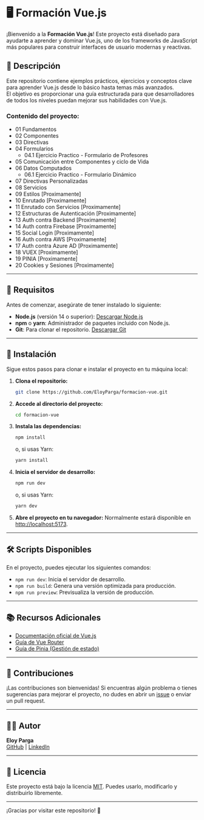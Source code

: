 
# 🖥️ Formación Vue.js

¡Bienvenido a la **Formación Vue.js**! Este proyecto está diseñado para ayudarte a aprender y dominar Vue.js, uno de los frameworks de JavaScript más populares para construir interfaces de usuario modernas y reactivas.

## 📖 Descripción

Este repositorio contiene ejemplos prácticos, ejercicios y conceptos clave para aprender Vue.js desde lo básico hasta temas más avanzados.  
El objetivo es proporcionar una guía estructurada para que desarrolladores de todos los niveles puedan mejorar sus habilidades con Vue.js.

### Contenido del proyecto:
- 01 Fundamentos
- 02 Componentes
- 03 Directivas 
- 04 Formularios
   - 04.1 Ejercicio Practico - Formulario de Profesores
- 05 Comunicación entre Componentes y ciclo de Vida
- 06 Datos Computados
   - 06.1 Ejercicio Practico - Formulario Dinámico
- 07 Directivas Personalizadas
- 08 Servicios
- 09 Estilos [Proximamente]
- 10 Enrutado [Proximamente]
- 11 Enrutado con Servicios [Proximamente]
- 12 Estructuras de Autenticación [Proximamente]
- 13 Auth contra Backend [Proximamente]
- 14 Auth contra Firebase [Proximamente]
- 15 Social Login [Proximamente]
- 16 Auth contra AWS [Proximamente]
- 17 Auth contra Azure AD [Proximamente]
- 18 VUEX [Proximamente]
- 19 PINIA [Proximamente]
- 20 Cookies y Sesiones [Proximamente]

---

## 🚀 Requisitos

Antes de comenzar, asegúrate de tener instalado lo siguiente:

- **Node.js** (versión 14 o superior): [Descargar Node.js](https://nodejs.org/)
- **npm** o **yarn**: Administrador de paquetes incluido con Node.js.
- **Git**: Para clonar el repositorio. [Descargar Git](https://git-scm.com/)

---

## 📂 Instalación

Sigue estos pasos para clonar e instalar el proyecto en tu máquina local:

1. **Clona el repositorio:**
   ```bash
   git clone https://github.com/EloyParga/formacion-vue.git
   ```

2. **Accede al directorio del proyecto:**
   ```bash
   cd formacion-vue
   ```

3. **Instala las dependencias:**
   ```bash
   npm install
   ```
   o, si usas Yarn:
   ```bash
   yarn install
   ```

4. **Inicia el servidor de desarrollo:**
   ```bash
   npm run dev
   ```
   o, si usas Yarn:
   ```bash
   yarn dev
   ```

5. **Abre el proyecto en tu navegador:**
   Normalmente estará disponible en [http://localhost:5173](http://localhost:5173).

---

## 🛠️ Scripts Disponibles

En el proyecto, puedes ejecutar los siguientes comandos:

- `npm run dev`: Inicia el servidor de desarrollo.
- `npm run build`: Genera una versión optimizada para producción.
- `npm run preview`: Previsualiza la versión de producción.

---

## 📚 Recursos Adicionales

- [Documentación oficial de Vue.js](https://vuejs.org/)
- [Guía de Vue Router](https://router.vuejs.org/)
- [Guía de Pinia (Gestión de estado)](https://pinia.vuejs.org/)

---

## 🤝 Contribuciones

¡Las contribuciones son bienvenidas! Si encuentras algún problema o tienes sugerencias para mejorar el proyecto, no dudes en abrir un [issue](https://github.com/EloyParga/formacion-vue/issues) o enviar un pull request.

---

## 🧑‍💻 Autor

**Eloy Parga**  
[GitHub](https://github.com/EloyParga) | [LinkedIn](https://www.linkedin.com/in/eloy-parga)

---

## 📄 Licencia

Este proyecto está bajo la licencia [MIT](https://opensource.org/licenses/MIT). Puedes usarlo, modificarlo y distribuirlo libremente.

---

¡Gracias por visitar este repositorio! 🚀
